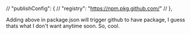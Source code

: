   // "publishConfig": {
  //   "registry": "https://npm.pkg.github.com/"
  // },

Adding above in package.json will trigger github to have package, I guess thats what I don't want anytime soon. So, cool.
